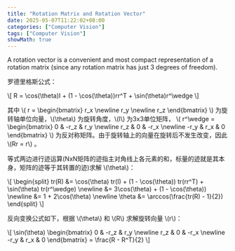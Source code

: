 ```yaml
---
title: "Rotation Matrix and Rotation Vector"
date: 2025-05-07T11:22:02+08:00
categories: ["Computer Vision"]
tags: ["Computer Vision"]
showMath: true
---
```


A rotation vector is a convenient and most compact representation of a rotation matrix (since any rotation matrix has just 3 degrees of freedom).
<!--more-->

罗德里格斯公式：

\\[
R = \cos(\theta)I + (1 - \cos(\theta))rr^T + \sin(\theta)r^\wedge
\\]

其中 \\( r = \begin{bmatrix} r_x \newline r_y \newline r_z \end{bmatrix} \\) 为旋转轴单位向量，\\(\theta\\) 为旋转角度，\\(I\\) 为3x3单位矩阵， \\( r^\wedge = \begin{bmatrix} 0 & -r_z & r_y \newline r_z & 0 & -r_x \newline -r_y & r_x & 0 \end{bmatrix} \\) 为反对称矩阵。由于旋转轴上的向量在旋转后不发生改变，因此 \\(Rr = r\\) 。

等式两边进行迹运算(NxN矩阵的迹指主对角线上各元素的和，标量的迹就是其本身，矩阵的迹等于其转置的迹)求解 \\(\theta\\)：

\\[
\begin{split}
tr(R) &= \cos(\theta) tr(I) + (1 - \cos(\theta)) tr(rr^T) + \sin(\theta) tr(r^\wedge) \newline
&= 3\cos(\theta) + (1 - \cos(\theta)) \newline
&= 1 + 2\cos(\theta) \newline
\theta &= \arccos(\frac{tr(R) - 1}{2})
\end{split}
\\]

反向变换公式如下，根据 \\(\theta\\) 和 \\(R\\) 求解旋转向量 \\(r\\)：

\\[
\sin(\theta) \begin{bmatrix} 0 & -r_z & r_y \newline r_z & 0 & -r_x \newline -r_y & r_x & 0 \end{bmatrix} = \frac{R - R^T}{2}
\\]

